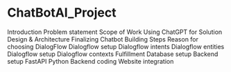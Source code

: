 # ChatBotAI_Project

Introduction
Problem statement
Scope of Work
Using ChatGPT for Solution Design & Architecture
Finalizing Chatbot Building Steps
Reason for choosing DialogFlow
 Dialogflow setup 
 Dialogflow intents 
 Dialogflow entities 
 Dialogflow setup
 Dialogflow contexts
 Fulfillment
 Database setup
 Backend setup
 FastAPI Python Backend coding
Website integration 
